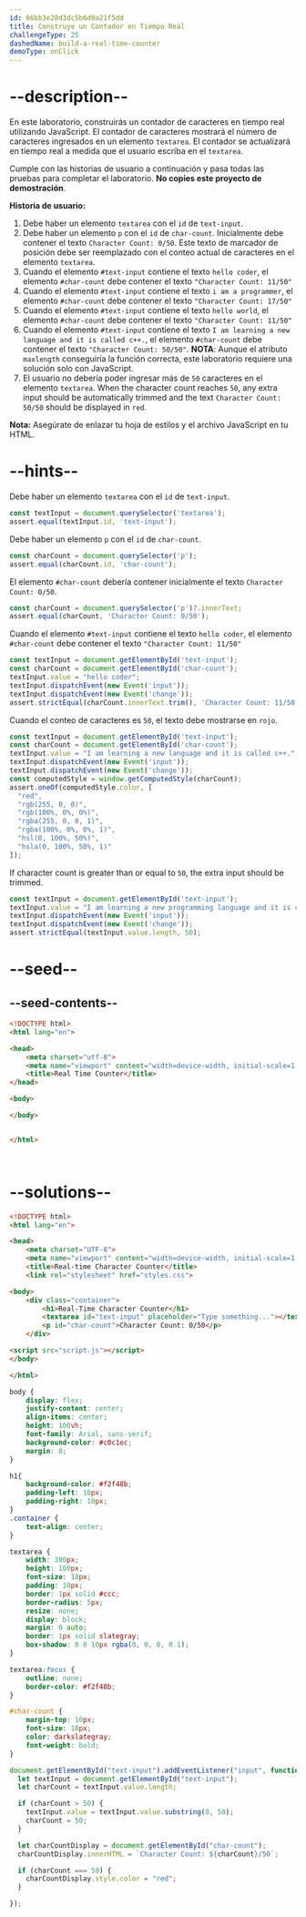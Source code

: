 ```yaml
---
id: 66bb3e20d3dc5b6d0a21f5dd
title: Construye un Contador en Tiempo Real
challengeType: 25
dashedName: build-a-real-time-counter
demoType: onClick
---
```


# --description--

En este laboratorio, construirás un contador de caracteres en tiempo real utilizando JavaScript. El contador de caracteres mostrará el número de caracteres ingresados en un elemento `textarea`. El contador se actualizará en tiempo real a medida que el usuario escriba en el `textarea`.

Cumple con las historias de usuario a continuación y pasa todas las pruebas para completar el laboratorio. **No copies este proyecto de demostración**.

**Historia de usuario:**

1. Debe haber un elemento `textarea` con el `id` de `text-input`.
2. Debe haber un elemento `p` con el `id` de `char-count`. Inicialmente debe contener el texto `Character Count: 0/50`. Este texto de marcador de posición debe ser reemplazado con el conteo actual de caracteres en el elemento `textarea`.
3. Cuando el elemento `#text-input` contiene el texto `hello coder`, el elemento `#char-count` debe contener el texto `"Character Count: 11/50"`
4. Cuando el elemento `#text-input` contiene el texto `i am a programmer`, el elemento `#char-count` debe contener el texto `"Character Count: 17/50"`
5. Cuando el elemento `#text-input` contiene el texto `hello world`, el elemento `#char-count` debe contener el texto `"Character Count: 11/50"`
6. Cuando el elemento `#text-input` contiene el texto `I am learning a new language and it is called c++.`, el elemento `#char-count` debe contener el texto `"Character Count: 50/50"`. **NOTA**: Aunque el atributo `maxlength` conseguiría la función correcta, este laboratorio requiere una solución solo con JavaScript.
7. El usuario no debería poder ingresar más de `50` caracteres en el elemento `textarea`. When the character count reaches `50`, any extra input should be automatically trimmed and the text `Character Count: 50/50` should be displayed in `red`.

**Nota:** Asegúrate de enlazar tu hoja de estilos y el archivo JavaScript en tu HTML.

# --hints--

Debe haber un elemento `textarea` con el `id` de `text-input`.

```js
const textInput = document.querySelector('textarea');
assert.equal(textInput.id, 'text-input');
```

Debe haber un elemento `p` con el `id` de `char-count`.

```js
const charCount = document.querySelector('p');
assert.equal(charCount.id, 'char-count');
```

El elemento `#char-count` debería contener inicialmente el texto `Character Count: 0/50`.

```js
const charCount = document.querySelector('p')?.innerText;
assert.equal(charCount, 'Character Count: 0/50');
```

Cuando el elemento `#text-input` contiene el texto `hello coder`, el elemento `#char-count` debe contener el texto `"Character Count: 11/50"`

```js
const textInput = document.getElementById('text-input');
const charCount = document.getElementById('char-count');
textInput.value = "hello coder";
textInput.dispatchEvent(new Event('input'));
textInput.dispatchEvent(new Event('change'));
assert.strictEqual(charCount.innerText.trim(), 'Character Count: 11/50');
```

Cuando el conteo de caracteres es `50`, el texto debe mostrarse en `rojo`.

```js
const textInput = document.getElementById('text-input');
const charCount = document.getElementById('char-count');
textInput.value = "I am learning a new language and it is called c++.";
textInput.dispatchEvent(new Event('input'));
textInput.dispatchEvent(new Event('change'));
const computedStyle = window.getComputedStyle(charCount);
assert.oneOf(computedStyle.color, [
  "red",
  "rgb(255, 0, 0)",
  "rgb(100%, 0%, 0%)",
  "rgba(255, 0, 0, 1)",
  "rgba(100%, 0%, 0%, 1)",
  "hsl(0, 100%, 50%)",
  "hsla(0, 100%, 50%, 1)"
]);
```

If character count is greater than or equal to `50`, the extra input should be trimmed.

```js
const textInput = document.getElementById('text-input');
textInput.value = "I am learning a new programming language and it is called c++.";
textInput.dispatchEvent(new Event('input'));
textInput.dispatchEvent(new Event('change'));
assert.strictEqual(textInput.value.length, 50);
```

# --seed--

## --seed-contents--

```html
<!DOCTYPE html>
<html lang="en">

<head>
    <meta charset="utf-8">
    <meta name="viewport" content="width=device-width, initial-scale=1.0">
    <title>Real Time Counter</title>
</head>

<body>

</body>


</html>
```

```css

```

```js

```

# --solutions--

```html
<!DOCTYPE html>
<html lang="en">

<head>
    <meta charset="UTF-8">
    <meta name="viewport" content="width=device-width, initial-scale=1.0">
    <title>Real-time Character Counter</title>
    <link rel="stylesheet" href="styles.css">

<body>
    <div class="container">
        <h1>Real-Time Character Counter</h1>
        <textarea id="text-input" placeholder="Type something..."></textarea>
        <p id="char-count">Character Count: 0/50</p>
    </div>

<script src="script.js"></script>
</body>

</html>
```

```css
body {
    display: flex;
    justify-content: center;
    align-items: center;
    height: 100vh;
    font-family: Arial, sans-serif;
    background-color: #c0c1ec;
    margin: 0;
}

h1{
    background-color: #f2f48b;
    padding-left: 10px;
    padding-right: 10px;
}
.container {
    text-align: center;
}

textarea {
    width: 300px;
    height: 100px;
    font-size: 18px;
    padding: 10px;
    border: 1px solid #ccc;
    border-radius: 5px;
    resize: none;
    display: block;
    margin: 0 auto;
    border: 1px solid slategray;
    box-shadow: 0 0 10px rgba(0, 0, 0, 0.1);
}

textarea:focus {
    outline: none;
    border-color: #f2f48b;
}

#char-count {
    margin-top: 10px;
    font-size: 18px;
    color: darkslategray;
    font-weight: bold;
}
```

```js
document.getElementById("text-input").addEventListener("input", function () {
  let textInput = document.getElementById("text-input");
  let charCount = textInput.value.length;

  if (charCount > 50) {
    textInput.value = textInput.value.substring(0, 50);
    charCount = 50;
  }

  let charCountDisplay = document.getElementById("char-count");
  charCountDisplay.innerHTML = `Character Count: ${charCount}/50`;

  if (charCount === 50) {
    charCountDisplay.style.color = "red";
  } 

});
```
